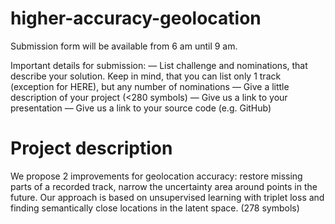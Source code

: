 # higher-accuracy-geolocation
Submission form will be available from 6 am until 9 am. 

Important details for submission:
— List challenge and nominations, that describe your solution. Keep in mind, that you can list only 1 track (exception for HERE), but any number of nominations
— Give a little description of your project (<280 symbols)
— Give us a link to your presentation
— Give us a link to your source code (e.g. GitHub)

# Project description

We propose 2 improvements for geolocation accuracy: restore missing parts of a recorded track, narrow the uncertainty area around points in the future. Our approach is based on unsupervised learning with triplet loss and finding semantically close locations in the latent space.
(278 symbols)

